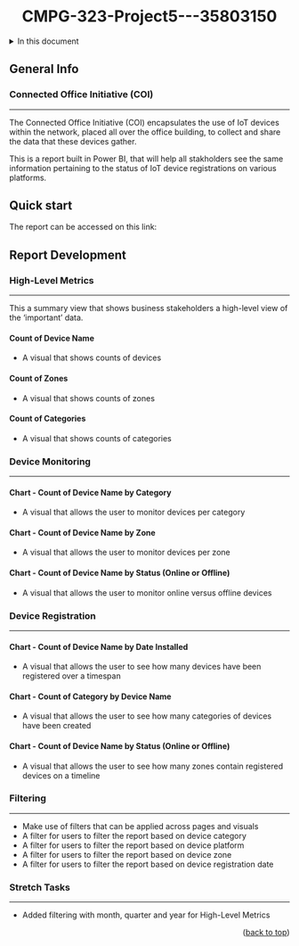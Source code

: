 <a name="readme-top"></a>
<div id="header" align="center">
  <h1>CMPG-323-Project5---35803150</h1>
</div>

<details>
  <summary>In this document</summary/>
    <ol>
      <ul>
        <a href="#general-info">General Info</a>
      </ul>
      <ul><a href="#quick-start">Quick start</a></ul>
      <ul><a href="#report-development">Report Development</a>
        <ul>
          <li><a href="#high-level-metrics">High-Level Metrics</a></li>
          <li><a href="#device-monitoring">Device Monitoring</a></li>
          <li><a href="#device-registration">Device Registration</a></li>
          <li><a href="#filtering">Filtering</a></li>
          <li><a href="#strech-tasks">Stretch Tasks</a></li>
        </ul>
      </ul>
    </ol>
</details>

## General Info
### Connected Office Initiative (COI)
***
The Connected Office Initiative (COI) encapsulates the use of IoT devices within the network, placed all over the office building, to collect and share the data that these devices gather.

This is a report built in Power BI, that will help all stakholders see the same information pertaining to the status of IoT device registrations on various platforms. 

## Quick start
The report can be accessed on this link: 

## Report Development

### High-Level Metrics
***
This a summary view that shows business stakeholders a high-level view of the ‘important’ data.

#### Count of Device Name
- A visual that shows counts of devices 

#### Count of Zones
- A visual that shows counts of zones 

#### Count of Categories
- A visual that shows counts of categories 

### Device Monitoring
***

#### Chart - Count of Device Name by Category
- A visual that allows the user to monitor devices per category 

#### Chart - Count of Device Name by Zone
- A visual that allows the user to monitor devices per zone 

#### Chart - Count of Device Name by Status (Online or Offline)
- A visual that allows the user to monitor online versus offline devices 


### Device Registration
***

#### Chart - Count of Device Name by Date Installed
- A visual that allows the user to see how many devices have been registered over a timespan 

#### Chart - Count of Category by Device Name
- A visual that allows the user to see how many categories of devices have been created 

#### Chart - Count of Device Name by Status (Online or Offline)
- A visual that allows the user to see how many zones contain registered devices on a timeline 


### Filtering
***
- Make use of filters that can be applied across pages and visuals 
- A filter for users to filter the report based on device category 
- A filter for users to filter the report based on device platform 
- A filter for users to filter the report based on device zone 
- A filter for users to filter the report based on device registration date 

### Stretch Tasks
***
- Added filtering with month, quarter and year for High-Level Metrics

<p align="right">(<a href="#readme-top">back to top</a>)</p>
